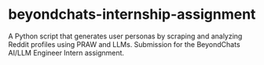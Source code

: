 # beyondchats-internship-assignment
A Python script that generates user personas by scraping and analyzing Reddit profiles using PRAW and LLMs. Submission for the BeyondChats AI/LLM Engineer Intern assignment.
